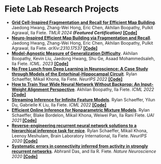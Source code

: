 # Fiete Lab Research Projects
*  [**Grid Cell-Inspired Fragmentation and Recall for Efficient Map Building**](https://arxiv.org/abs/2307.05793). Jaedong Hwang, Zhang-Wei Hong, Eric Chen, Akhilan Boopathy, Pulkit Agrawal, Ila Fiete. *TMLR 2024* ***(Featured Certification)*** [**[Code]**](https://github.com/FieteLab/FARMap)
*  [**Neuro-Inspired Efficient Map Building via Fragmentation and Recall**](https://arxiv.org/abs/2310.17537). Jaedong Hwang, Zhang-Wei Hong, Eric Chen, Akhilan Boopathy, Pulkit Agrawal, Ila Fiete. *arXiv:2310.17537* [**[Code]**](https://github.com/FieteLab/FARCuriosity)
* [**Model-Agnostic Measure of Generalization Difficulty**](https://arxiv.org/abs/2305.01034). Akhilan Boopathy, Kevin Liu, Jaedong Hwang, Shu Ge, Asaad Mohammedsaleh, Ila Fiete. *ICML. 2023* [**[Code]**](https://github.com/FieteLab/inductive-bias-complexity)
* [**No Free Lunch from Deep Learning in Neuroscience: A Case Study through Models of the Entorhinal-Hippocampal Circuit**](https://www.biorxiv.org/content/10.1101/2022.08.07.503109v1). Rylan Schaeffer, Mikail Khona, Ila Fiete. *NeurIPS 2022* [**[Code]**](https://github.com/FieteLab/FieteLab-No-Free-Lunch)
* [**How to Train Your Wide Neural Network Without Backprop: An Input-Weight Alignment Perspective**](https://arxiv.org/pdf/2106.08453.pdf). Akhilan Boopathy, Ila Fiete. *ICML 2022* [**[Code]**](https://github.com/FieteLab/Wide-Network-Alignment)
* [**Streaming Inference for Infinite Feature Models**](https://proceedings.mlr.press/v162/schaeffer22a.html). Rylan Schaeffer, Yilun Du, Gabrielle K Liu, Ila Fiete. *ICML 2022* [**[Code]**](https://github.com/FieteLab/FieteLab-RIBP)
* [**Efficient Online Inference for Nonparametric Mixture Models**](https://proceedings.mlr.press/v161/schaeffer21a.html). Rylan Schaeffer, Blake Bordelon, Mikail Khona, Weiwei Pan, Ila Rani Fiete. *UAI 2021* [**[Code]**](https://github.com/FieteLab/FieteLab-RCRP)
* [**Reverse-engineering recurrent neural network solutions to a hierarchical inference task for mice**](https://proceedings.neurips.cc/paper/2020/file/30f0641c041f03d94e95a76b9d8bd58f-Paper.pdf). Rylan Schaeffer, Mikail Khona, Leenoy Meshulam, Brain Laboratory International, Ila Fiete. *NeurIPS 2020* [**[Code]**](https://github.com/FieteLab/NeurIPS-2020-Reverse-Engineering-RNNs)
* [**Systematic errors in connectivity inferred from activity in strongly recurrent networks**](https://www.nature.com/articles/s41593-020-0699-2). Abhranil Das, and Ila R. Fiete. *Nature Neuroscience 2020* [**[Code]**](https://github.com/abhranildas/neural-circuit-inference)
